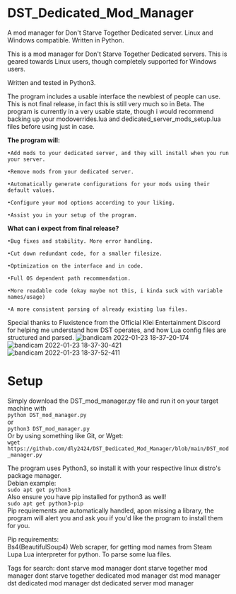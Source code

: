 # DST_Dedicated_Mod_Manager
A mod manager for Don't Starve Together Dedicated server. Linux and Windows compatible. Written in Python.  

This is a mod manager for Don't Starve Together Dedicated servers. This is geared towards Linux users, though completely supported for Windows users.    

Written and tested in Python3.  

The program includes a usable interface the newbiest of people can use. This is not final release, in fact this is still very much so in Beta.
The program is currently in a very usable state, though i would recommend backing up your modoverrides.lua and dedicated_server_mods_setup.lua files before using just in case.   

**The program will:**
```
•Add mods to your dedicated server, and they will install when you run your server.

•Remove mods from your dedicated server.

•Automatically generate configurations for your mods using their default values.

•Configure your mod options according to your liking.

•Assist you in your setup of the program.
```



**What can i expect from final release?**
```
•Bug fixes and stability. More error handling.

•Cut down redundant code, for a smaller filesize.

•Optimization on the interface and in code.

•Full OS dependent path recommendation.

•More readable code (okay maybe not this, i kinda suck with variable names/usage)

•A more consistent parsing of already existing lua files.
```

Special thanks to Fluxistence from the Official Klei Entertainment Discord for helping me understand how DST operates, and how Lua config files are structured and parsed.
![bandicam 2022-01-23 18-37-20-174](https://user-images.githubusercontent.com/46138781/150702837-561f6236-296e-4e7a-a32a-b5e8a853f556.jpg)
![bandicam 2022-01-23 18-37-30-421](https://user-images.githubusercontent.com/46138781/150702839-08fb1ae2-9f20-461c-954c-39f629d5f01b.jpg)
![bandicam 2022-01-23 18-37-52-411](https://user-images.githubusercontent.com/46138781/150702840-495fd787-c71e-4f58-a0dc-01c875e47fa9.jpg)

# Setup
Simply download the DST_mod_manager.py file and run it on your target machine with  
`python DST_mod_manager.py`  
or   
`python3 DST_mod_manager.py`    
Or by using something like Git, or Wget:   
`wget https://github.com/dly2424/DST_Dedicated_Mod_Manager/blob/main/DST_mod_manager.py`  

The program uses Python3, so install it with your respective linux distro's package manager.  
Debian example:  
`sudo apt get python3`  
Also ensure you have pip installed for python3 as well!   
`sudo apt get python3-pip`  
Pip requirements are automatically handled, apon missing a library, the program will alert you and ask you if you'd like the program to install them for you. 
   
Pip requirements:   
Bs4(BeautifulSoup4) Web scraper, for getting mod names from Steam   
Lupa Lua interpreter for python. To parse some lua files.  


Tags for search:
dont starve mod manager
dont starve together mod manager
dont starve together dedicated mod manager
dst mod manager
dst dedicated mod manager
dst dedicated server mod manager
